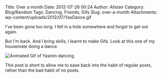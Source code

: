 Title: Over a month
Date: 2012-07-26 00:24
Author: Alistair
Category: Blog/Random
Tags: Dancing, Friends, Gifs
Slug: over-a-month
Attachments: wp-content/uploads/2012/07/YasDance.gif

I've been gone too long. I fell in a hole somewhere and forgot to get
out again.

But I'm back. And I bring skills, I learnt to make Gifs. Look at this
one of my housemate doing a dance.

![Animated Gif of Yasmin dancing](/wp-content/uploads/2012/07/YasDance.gif "YasDance")

This post is short to allow me to ease back into the habit of regular
posts, rather than the bad habit of no posts.
